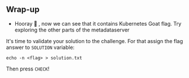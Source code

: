 ## Wrap-up

* Hooray 🥳 , now we can see that it contains Kubernetes Goat flag. Try exploring the other parts of the metadataserver

It's time to validate your solution to the challenge. 
For that assign the flag answer to `SOLUTION` variable:

```
echo -n <flag> > solution.txt
```
Then press `CHECK`!
